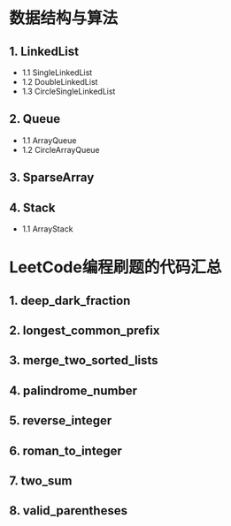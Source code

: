 # 数据结构与算法
## 1. LinkedList
  * 1.1 SingleLinkedList
  * 1.2 DoubleLinkedList
  * 1.3 CircleSingleLinkedList
## 2. Queue
  * 1.1 ArrayQueue
  * 1.2 CircleArrayQueue
## 3. SparseArray
## 4. Stack
  * 1.1 ArrayStack


# LeetCode编程刷题的代码汇总
## 1. deep_dark_fraction
## 2. longest_common_prefix
## 3. merge_two_sorted_lists
## 4. palindrome_number
## 5. reverse_integer
## 6. roman_to_integer
## 7. two_sum
## 8. valid_parentheses
